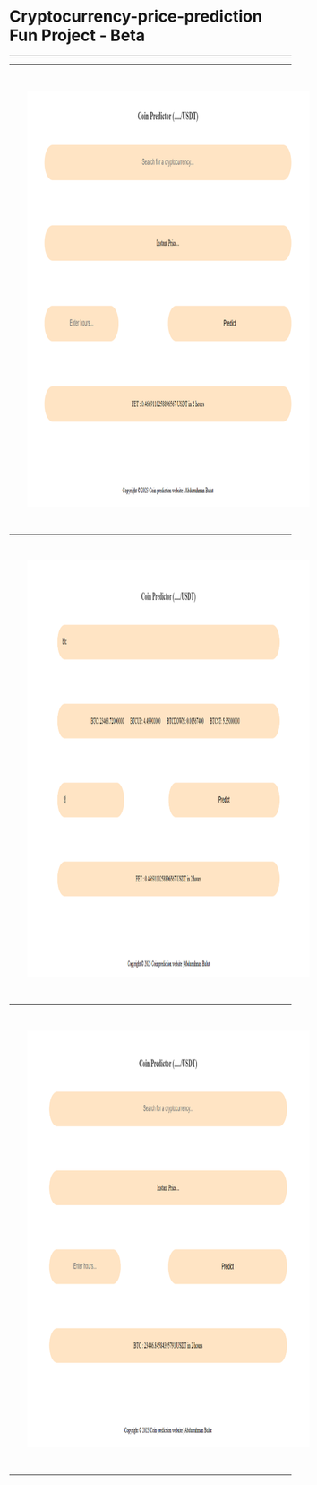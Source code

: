 # Cryptocurrency-price-prediction Fun Project - Beta

<hr>

<div>
  <hr>
  <img style="margin:2rem" src="/static/images/dash.png" width="1442px" height="743px" /> <br><hr>
  <img style="margin:2rem" src="/static/images/dash2.png" width="1442px" height="743px" /> <br><hr>
  <img style="margin:2rem" src="/static/images/dash3.png" width="1442px" height="743px" /> <br><hr>
 </div>
